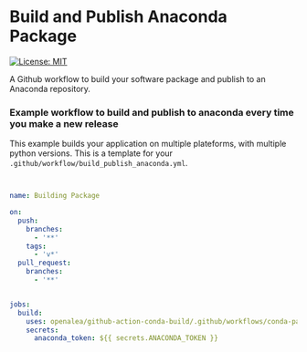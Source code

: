 # Build and Publish Anaconda Package
[![License: MIT](https://img.shields.io/badge/License-MIT-yellow.svg)](https://opensource.org/licenses/MIT)

A Github workflow to build your software package and publish to an Anaconda repository. 

### Example workflow to build and publish to anaconda every time you make a new release

This example builds your application on multiple plateforms, with multiple python versions. This is a template for your `.github/workflow/build_publish_anaconda.yml`.


```yaml


name: Building Package

on:
  push:
    branches: 
      - '**'
    tags:
      - 'v*'
  pull_request:
    branches: 
      - '**'


jobs:
  build:
    uses: openalea/github-action-conda-build/.github/workflows/conda-package-build.yml@main
    secrets: 
      anaconda_token: ${{ secrets.ANACONDA_TOKEN }}
```
